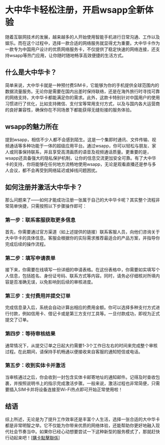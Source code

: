 # 大中华卡轻松注册，开启wsapp全新体验

随着互联网技术的发展，越来越多的人开始使用智能手机进行日常沟通、工作以及娱乐。而在这个过程中，选择一款合适的网络服务就显得尤为重要。大中华卡作为一款专为中国用户设计的优质网络服务卡，不仅提供了稳定快速的网络连接，还支持wsapp等热门应用，让你随时随地畅享高效便捷的生活方式。

## 什么是大中华卡？

简单来说，大中华卡就是一种预付费SIM卡，它能够为你的手机提供全球范围内的数据流量服务。无论你是需要在国内出差时保持联络，还是在海外旅行时寻找可靠的网络支持，大中华卡都能满足你的需求。此外，这款卡特别针对中国用户的使用习惯进行了优化，比如支持微信、支付宝等常用支付方式，以及与国内各大运营商的良好兼容性，确保你在不同场景下都能获得无缝衔接的服务体验。

## wsapp的魅力所在

提到wsapp，相信不少人都不会感到陌生。这是一个集即时通讯、文件传输、视频通话等多种功能于一体的超级应用平台。通过wsapp，你可以轻松与朋友、家人或同事保持联系，并且享受高清画质的语音及视频通话质量。更重要的是，wsapp还具备强大的隐私保护机制，让你的信息交流更加安全可靠。有了大中华卡的支持，你将能够在任何地方流畅地使用wsapp，无论是观看直播还是参与多人会议，都不会再受到网络延迟或掉线问题困扰。

## 如何注册并激活大中华卡？

那么问题来了——如何才能成功注册一张属于自己的大中华卡呢？其实整个流程非常简单快捷，只需按照以下步骤操作即可：

### 第一步：联系客服获取更多信息
首先，你需要通过官方渠道（如上述提供的链接）联系客服人员，向他们咨询关于大中华卡的具体信息。客服会根据你的实际需求推荐最适合的产品方案，并指导你完成后续的操作流程。

### 第二步：填写申请表单
接下来，你需要在线填写一份详细的申请表格。在这份表格中，你需要如实填写个人信息，包括姓名、身份证号码、联系方式等内容。同时，请务必仔细核对所填内容是否准确无误，以免影响到后续的审核进度。

### 第三步：支付费用并提交订单
完成信息录入后，系统会自动计算出相应的费用金额。你可以选择多种支付方式进行付款，例如信用卡、借记卡或是第三方支付工具等。一旦付款成功，即视为正式提交了订单。

### 第四步：等待审核结果
通常情况下，从提交订单之日起大约需要1-3个工作日左右的时间来完成整个审核过程。在此期间，请保持手机畅通以便接收来自客服的通知短信或电话。

### 第五步：收到实体卡并激活
当审核通过之后，你会收到一封包含实体卡邮寄地址的通知邮件。记得及时查收包裹，并按照说明书上的指示完成激活步骤。一般来说，激活过程也非常简便，只需要插入SIM卡并将设备连接至Wi-Fi热点即可开始正常使用啦！

## 结语

综上所述，无论是为了提升工作效率还是丰富个人生活，选择一张合适的大中华卡都是非常明智之举。它不仅能为你带来优质的网络体验，还能帮助你更好地融入现代社会节奏当中。如果你已经心动想要尝试一下这种新型的服务模式了，那就赶快行动起来吧！[[購卡點擊聯係](https://t.me/s/esim1088)]